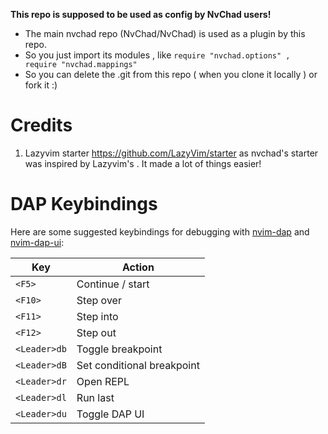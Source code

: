 **This repo is supposed to be used as config by NvChad users!**

- The main nvchad repo (NvChad/NvChad) is used as a plugin by this repo.
- So you just import its modules , like `require "nvchad.options" , require "nvchad.mappings"`
- So you can delete the .git from this repo ( when you clone it locally ) or fork it :)

# Credits

1) Lazyvim starter https://github.com/LazyVim/starter as nvchad's starter was inspired by Lazyvim's . It made a lot of things easier!

# DAP Keybindings

Here are some suggested keybindings for debugging with [nvim-dap](https://github.com/mfussenegger/nvim-dap) and [nvim-dap-ui](https://github.com/rcarriga/nvim-dap-ui):

| Key              | Action                                     |
|------------------|--------------------------------------------|
| `<F5>`           | Continue / start                           |
| `<F10>`          | Step over                                  |
| `<F11>`          | Step into                                  |
| `<F12>`          | Step out                                   |
| `<Leader>db`     | Toggle breakpoint                          |
| `<Leader>dB`     | Set conditional breakpoint                 |
| `<Leader>dr`     | Open REPL                                  |
| `<Leader>dl`     | Run last                                   |
| `<Leader>du`     | Toggle DAP UI                              |
